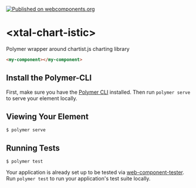 [![Published on webcomponents.org](https://img.shields.io/badge/webcomponents.org-published-blue.svg)](https://www.webcomponents.org/element/bahrus/xtal-chart-istic)

# \<xtal-chart-istic\>

Polymer wrapper around chartist.js charting library

<!--
```
<custom-element-demo>
  <template>
    <link rel="import" href="../xtal-chart-istic-sync.html">
          <dom-module id="my-component">
            <template>
              <xtal-chart-istic draw line-chart-data-with-options="[[example1]]"></xtal-chart-istic>
              <xtal-chart-istic draw pie-chart-data-with-options="[[example2]]"></xtal-chart-istic>
            </template>
          </dom-module>
          <script>
            class MyComponent extends Polymer.Element{
              static get is(){return 'my-component';}
              connectedCallback(){
                super.connectedCallback();
                this.example1 = {
                  data:{
                    labels: ['Mon', 'Tue', 'Wed', 'Thu', 'Fri'],
                    series: [
                        [5, 2, 4, 2, 0]
                    ]
                  },
                  options:{
                    width: '600px',
                    height: '300px',
                  }    
                }
                this.example2 = {
                  data:{
                    series: [20, 10, 30, 40]
                  },
                  options:{
                      donut: true,
                      donutWidth: 20,
                      startAngle: 270,
                      total: 200
                  }
                }
              }
            }
            customElements.define(MyComponent.is, MyComponent);
  </template>
</custom-element-demo>
```
-->
```html
<my-component></my-component>
```


## Install the Polymer-CLI

First, make sure you have the [Polymer CLI](https://www.npmjs.com/package/polymer-cli) installed. Then run `polymer serve` to serve your element locally.

## Viewing Your Element

```
$ polymer serve
```

## Running Tests

```
$ polymer test
```

Your application is already set up to be tested via [web-component-tester](https://github.com/Polymer/web-component-tester). Run `polymer test` to run your application's test suite locally.
